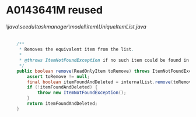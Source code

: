 # A0143641M  reused
###### \java\seedu\taskmanager\model\item\UniqueItemList.java
``` java
    /**
     * Removes the equivalent item from the list.
     *
     * @throws ItemNotFoundException if no such item could be found in the list.
     */
    public boolean remove(ReadOnlyItem toRemove) throws ItemNotFoundException {
        assert toRemove != null;
        final boolean itemFoundAndDeleted = internalList.remove(toRemove);
        if (!itemFoundAndDeleted) {
            throw new ItemNotFoundException();
        }
        return itemFoundAndDeleted;
    }
    
```
